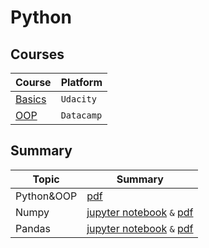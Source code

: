 # Python

## Courses
|Course|Platform|
|------|--------|
|[Basics](https://classroom.udacity.com/courses/ud1110)|`Udacity`|
|[OOP](https://learn.datacamp.com/courses/object-oriented-programming-in-python)|`Datacamp`|



## Summary
|Topic|Summary|
|-----|-------|
|Python&OOP|[pdf](/Python/pdfFiles/Python.pdf)|
|Numpy|[jupyter notebook](/Python/JupyterNotes/numPyNotes.ipynb) `&` [pdf](./pdfFiles/numPyNotes.pdf)|
|Pandas|[jupyter notebook](/Python/JupyterNotes/pandasNotes.ipynb) `&` [pdf](./pdfFiles/pandasNotes.pdf)|